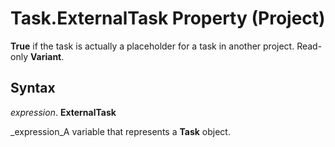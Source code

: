 
# Task.ExternalTask Property (Project)

 **True** if the task is actually a placeholder for a task in another project. Read-only **Variant**.


## Syntax

 _expression_. **ExternalTask**

 _expression_A variable that represents a  **Task** object.

